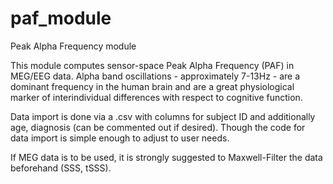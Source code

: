 # paf_module
Peak Alpha Frequency module

This module computes sensor-space Peak Alpha Frequency (PAF) in MEG/EEG data. Alpha band oscillations - approximately 7-13Hz - are a dominant frequency in the human brain and are a great physiological marker of interindividual differences with respect to cognitive function.



Data import is done via a .csv with columns for subject ID and additionally age, diagnosis (can be commented out if desired). Though the  code for data import is simple enough to adjust to user needs.

If MEG data is to be used, it is strongly suggested to Maxwell-Filter the data beforehand (SSS, tSSS). 

